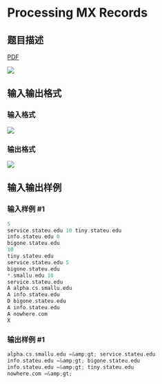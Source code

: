 # Processing MX Records

## 题目描述

[problemUrl]: https://uva.onlinejudge.org/index.php?option=com_onlinejudge&Itemid=8&category=5&page=show_problem&problem=271

[PDF](https://uva.onlinejudge.org/external/3/p335.pdf)

![](https://cdn.luogu.com.cn/upload/vjudge_pic/UVA335/a458fc64245785611805bd9c5138c3bedb586f48.png)

## 输入输出格式

### 输入格式

![](https://cdn.luogu.com.cn/upload/vjudge_pic/UVA335/8c4fcdb4265940d96647c41fd81f4f767ed9e748.png)

### 输出格式

![](https://cdn.luogu.com.cn/upload/vjudge_pic/UVA335/3344a3ad845873a5f507913dcbd748a8d4419a7c.png)

## 输入输出样例

### 输入样例 #1

```cpp
5
service.stateu.edu 10 tiny.stateu.edu
info.stateu.edu 0
bigone.stateu.edu
10
tiny.stateu.edu
service.stateu.edu 5
bigone.stateu.edu
*.smallu.edu 10
service.stateu.edu
A alpha.cs.smallu.edu
A info.stateu.edu
D bigone.stateu.edu
A info.stateu.edu
A nowhere.com
X
```


### 输出样例 #1

```cpp
alpha.cs.smallu.edu =&amp;gt; service.stateu.edu
info.stateu.edu =&amp;gt; bigone.stateu.edu
info.stateu.edu =&amp;gt; tiny.stateu.edu
nowhere.com =&amp;gt;
```


